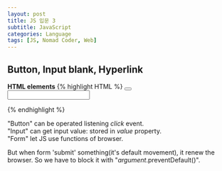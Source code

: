 ```yaml
---
layout: post
title: JS 입문 3
subtitle: JavaScript
categories: Language
tags: [JS, Nomad Coder, Web]
---
```


## Button, Input blank, Hyperlink
**HTML elements**
{% highlight HTML %}
<button> </button>  
<input />  
<a href=""></a>

<form> </form>
{% endhighlight %}

"Button" can be operated listening *click* event.  
"Input" can get input value: stored in *value* property.  
"Form" let JS use functions of browser.  

But when form 'submit' something(it's default movement), it renew the browser. So we have to block it with "*argument*.preventDefault()".  

